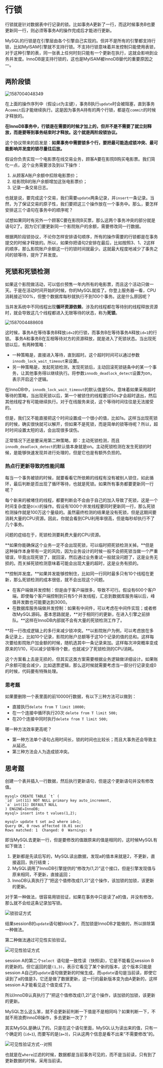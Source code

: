 # 行锁

行锁就是针对数据表中行记录的锁。比如事务A更新了一行，而这时候事务B也要更新同一行，则必须等事务A的操作完成后才能进行更新。

MySQL的行锁是在引擎层由各个引擎自己实现的。但并不是所有的引擎都支持行锁，比如MyISAM引擎就不支持行锁。不支持行锁意味着并发控制只能使用表锁，对于这种引擎的表，同一张表上任何时刻只能有一个更新在执行，这就会影响到业务并发度。InnoDB是支持行锁的，这也是MyISAM被InnoDB替代的重要原因之一。

## 两阶段锁

![1587004048349](../../.gitbook/assets/1587004048349.png)

在上面的操作序列中（假设`id`为主键），事务B执行`update`时会被阻塞，直到事务A`commit`后才能继续执行。这是因为事务A持有的两个行锁，都是在`commit`的时候才释放的。

**在InnoDB事务中，行锁是在需要的时候才加上的，但并不是不需要了就立刻释放，而是要等到事务结束时才释放。这个就是两阶段锁协议。**

这个协议带来的启发是：**如果事务中需要锁多个行，要把最可能造成锁冲突、最可能影响并发度的锁尽量往后放。**

假设你负责实现一个电影票在线交易业务，顾客A要在影院B购买电影票。我们简化一点，这个业务需要涉及到以下操作：

1. 从顾客A账户余额中扣除电影票价；
2. 给影院B的账户余额增加这张电影票价；
3. 记录一条交易日志。

也就是说，要完成这个交易，我们需要`update`两条记录，并`insert`一条记录。当然，为了保证交易的原子性，我们要把这三个操作放在一个事务中。那么，要怎样安排这三个语句在事务中的顺序呢？

试想如果同时有另外一个顾客C要在影院B买票，那么这两个事务冲突的部分就是语句2了。因为它们要更新同一个影院账户的余额，需要修改同一行数据。

根据两阶段锁协议，不论你怎样安排语句顺序，所有的操作需要的行锁都是在事务提交的时候才释放的。所以，如果你把语句2安排在最后，比如按照3、1、2这样的顺序，那么影院账户余额这一行的锁时间就最少。这就最大程度地减少了事务之间的锁等待，提升了并发度。

## 死锁和死锁检测

如果这个影院做活动，可以低价预售一年内所有的电影票，而且这个活动只做一天。于是在活动时间开始的时候，你的MySQL就挂了。你登上服务器一看，CPU消耗接近100%，但整个数据库每秒就执行不到100个事务。这是什么原因呢？

当并发系统中不同线程出现**循环资源依赖**，涉及的线程都在等待别的线程释放资源时，就会导致这几个线程都进入无限等待的状态，称为**死锁**。

![1587004488608](../../.gitbook/assets/1587004488608.png)

这时候，事务A在等待事务B释放`id=2`的行锁，而事务B在等待事务A释放`id=1`的行锁。 事务A和事务B在互相等待对方的资源释放，就是进入了死锁状态。当出现死锁以后，有两种策略：

* 一种策略是，直接进入等待，直到超时。这个超时时间可以通过参数`innodb_lock_wait_timeout`来设置。
* 另一种策略是，发起死锁检测，发现死锁后，主动回滚死锁链条中的某一个事务，让其他事务得以继续执行。将参数`innodb_deadlock_detect`设置为on，表示开启这个逻辑。

在InnoDB中，`innodb_lock_wait_timeout`的默认值是50s，意味着如果采用超时等待的策略，当出现死锁以后，第一个被锁住的线程要过50s才会超时退出，然后其他线程才有可能继续执行。对于在线服务来说，这个等待时间往往是无法接受的。

但是，我们又不能直接把这个时间设置成一个很小的值，比如1s。这样当出现死锁的时候，确实很快就可以解开，但如果不是死锁，而是简单的锁等待呢？所以，超时时间设置太短的话，会出现很多误伤。

正常情况下还是要采用第二种策略，即：主动死锁检测，而且`innodb_deadlock_detect`的默认值本身就是on。主动死锁检测在发生死锁的时候，是能够快速发现并进行处理的，但是它也是有额外负担的。

### 热点行更新导致的性能问题

每当一个事务被锁的时候，就要看看它所依赖的线程有没有被别人锁住，如此循环，最后判断是否出现了循环等待，也就是死锁。如果所有事务都要更新同一行呢？

每个新来的被堵住的线程，都要判断会不会由于自己的加入导致了死锁，这是一个时间复杂度是`O(n)`的操作。假设有1000个并发线程要同时更新同一行，那么死锁检测操作就是100万这个量级的。虽然最终检测的结果是没有死锁，但是这期间要消耗大量的CPU资源。因此，你就会看到CPU利用率很高，但是每秒却执行不了几个事务。

问题的症结在于，死锁检测要耗费大量的CPU资源。

**如果你能确保这个业务一定不会出现死锁，可以临时把死锁检测关掉。**但是这种操作本身带有一定的风险，因为业务设计的时候一般不会把死锁当做一个严重错误，毕竟出现死锁了，就回滚，然后通过业务重试一般就没问题了，这是业务无损的。而关掉死锁检测意味着可能会出现大量的超时，这是业务有损的。

**控制并发度。**如果并发能够控制住，比如同一行同时最多只有10个线程在更新，那么死锁检测的成本很低，就不会出现这个问题。

* 在客户端做并发控制：但是由于客户端很多，导致不可行。假设有600个客户端，即使每个客户端控制到只有5个并发线程，汇总到数据库服务端以后，峰值并发数也可能要达到3000。
* 在数据库服务端做并发控制：如果有中间件，可以考虑在中间件实现；或者修改MySQL源码。基本思路就是，**对于相同行的更新，在进入引擎之前排队。**这样在InnoDB内部就不会有大量的死锁检测工作了。

**将一行改成逻辑上的多行来减少锁冲突。**以影院账户为例，可以考虑放在多条记录上，比如10个记录，影院的账户总额等于这10个记录的值的总和。这样每次要给影院账户加金额的时候，随机选其中一条记录来加。这样每次冲突概率变成原来的1/10，可以减少锁等待个数，也就减少了死锁检测的CPU消耗。

这个方案看上去是无损的，但其实这类方案需要根据业务逻辑做详细设计。如果账户余额可能会减少，比如退票逻辑，那么这时候就需要考虑当一部分行记录变成0的时候，代码要有特殊处理。

### 思考题

如果要删除一个表里面的前10000行数据，有以下三种方法可以做到：

* 直接执行`delete from T limit 10000;`
* 在一个连接中循环执行20次 `delete from T limit 500;`
* 在20个连接中同时执行`delete from T limit 500;`

哪一种方法效率更高呢？

* 第一种方法单个语句占用时间长，锁的时间也比较长；而且大事务还会导致主从延迟。
* 第三种方法会人为造成锁冲突。



## 思考题

创建一个表并插入一行数据，然后执行更新语句，但是这个更新语句并没有修改值。

```
mysql> CREATE TABLE `t` (
`id` int(11) NOT NULL primary key auto_increment,
`a` int(11) DEFAULT NULL
) ENGINE=InnoDB;
mysql> insert into t values(1,2);

mysql> update t set a=2 where id=1;
Query OK, 0 rows affected (0.01 sec)
Rows matched: 1  Changed: 0  Warnings: 0
```

即当MySQL去更新一行，但是要修改的值跟原来的值是相同的，这时候MySQL有如下做法：

1. 更新都是先读后写的，MySQL读出数据，发现a的值本来就是2，不更新，直接返回，执行结束；
2. MySQL调用了InnoDB引擎提供的“修改为(1,2)”这个接口，但是引擎发现值与原来相同，不更新，直接返回；
3. InnoDB认真执行了“把这个值修改成(1,2)"这个操作，该加锁的加锁，该更新的更新。

对于第一种做法，很容易用锁验证，如果在事务中只是读了a的值，并没有修改，那么就不会给这条记录加写锁。

![锁验证方式](hang-suo.assets/6d9d8837560d01b57d252c470157ea90.png)

结果sessionB的`update`语句被block了，而加锁是InnoDB才能做的，所以排除第一种做法。

第二种做法通过可见性实验验证。

![可见性验证方式](hang-suo.assets/441682b64a3f5dd50f35b12ca4b87c96.png)

session A的第二个`select `语句是一致性读（快照读)，它是不能看见session B的更新的。但它返回的是`(1,3)`，表示它看见了某个新的版本，这个版本只能是session A自己的`update`语句做更新的时候生成，而`update`语句是当前读，即使它读到了a的值是3，它还是做了数据更新，这一行的最新版本变为由A更新的，这样session A才能看见这个值变成了3。

所以InnoDB认真执行了“把这个值修改成(1,2)"这个操作，该加锁的加锁，该更新的更新。

MySQL怎么这么笨，就不会更新前判断一下值是不是相同吗？如果判断一下，不就不用浪费InnoDB操作，多去更新一次了？

其实MySQL是确认了的。只是在这个语句里面，MySQL认为读出来的值，只有一个确定的 (`id=1`), 而要写的是(`a=3`)，只从这两个信息是看不出来“不需要修改”的。

![可见性验证方式--对照](hang-suo.assets/63dd6df32dacdb827d256e5acb9837c1.png)

也就是在`where`过滤的时候，数据都是当前事务可见的，而不是当前读，只有到了更新数据的时候，采用当前读。